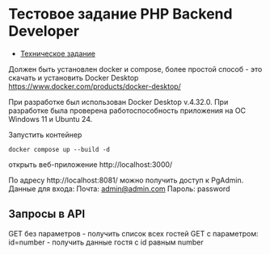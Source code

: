 # Тестовое задание PHP Backend Developer

* [Техническое задание](specification.md)


Должен быть установлен docker и compose, более простой способ - это скачать и установить Docker Desktop https://www.docker.com/products/docker-desktop/

При разработке был использован Docker Desktop v.4.32.0. При разработке была проверена работоспособность приложения на ОС Windows 11 и Ubuntu 24.

Запустить контейнер
```
docker compose up --build -d
```

открыть веб-приложение http://localhost:3000/

По адресу http://localhost:8081/ можно получить доступ к PgAdmin. Данные для входа:
Почта: admin@admin.com
Пароль: password

## Запросы в API

GET без параметров - получить список всех гостей
GET с параметром: id=number - получить данные гостя с id равным number

